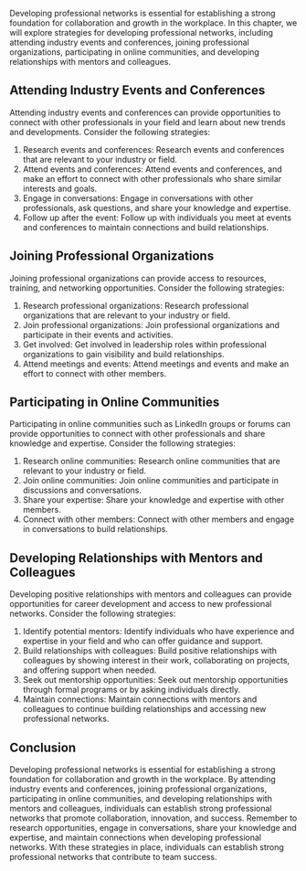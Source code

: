 
Developing professional networks is essential for establishing a strong foundation for collaboration and growth in the workplace. In this chapter, we will explore strategies for developing professional networks, including attending industry events and conferences, joining professional organizations, participating in online communities, and developing relationships with mentors and colleagues.

Attending Industry Events and Conferences
-----------------------------------------

Attending industry events and conferences can provide opportunities to connect with other professionals in your field and learn about new trends and developments. Consider the following strategies:

1. Research events and conferences: Research events and conferences that are relevant to your industry or field.
2. Attend events and conferences: Attend events and conferences, and make an effort to connect with other professionals who share similar interests and goals.
3. Engage in conversations: Engage in conversations with other professionals, ask questions, and share your knowledge and expertise.
4. Follow up after the event: Follow up with individuals you meet at events and conferences to maintain connections and build relationships.

Joining Professional Organizations
----------------------------------

Joining professional organizations can provide access to resources, training, and networking opportunities. Consider the following strategies:

1. Research professional organizations: Research professional organizations that are relevant to your industry or field.
2. Join professional organizations: Join professional organizations and participate in their events and activities.
3. Get involved: Get involved in leadership roles within professional organizations to gain visibility and build relationships.
4. Attend meetings and events: Attend meetings and events and make an effort to connect with other members.

Participating in Online Communities
-----------------------------------

Participating in online communities such as LinkedIn groups or forums can provide opportunities to connect with other professionals and share knowledge and expertise. Consider the following strategies:

1. Research online communities: Research online communities that are relevant to your industry or field.
2. Join online communities: Join online communities and participate in discussions and conversations.
3. Share your expertise: Share your knowledge and expertise with other members.
4. Connect with other members: Connect with other members and engage in conversations to build relationships.

Developing Relationships with Mentors and Colleagues
----------------------------------------------------

Developing positive relationships with mentors and colleagues can provide opportunities for career development and access to new professional networks. Consider the following strategies:

1. Identify potential mentors: Identify individuals who have experience and expertise in your field and who can offer guidance and support.
2. Build relationships with colleagues: Build positive relationships with colleagues by showing interest in their work, collaborating on projects, and offering support when needed.
3. Seek out mentorship opportunities: Seek out mentorship opportunities through formal programs or by asking individuals directly.
4. Maintain connections: Maintain connections with mentors and colleagues to continue building relationships and accessing new professional networks.

Conclusion
----------

Developing professional networks is essential for establishing a strong foundation for collaboration and growth in the workplace. By attending industry events and conferences, joining professional organizations, participating in online communities, and developing relationships with mentors and colleagues, individuals can establish strong professional networks that promote collaboration, innovation, and success. Remember to research opportunities, engage in conversations, share your knowledge and expertise, and maintain connections when developing professional networks. With these strategies in place, individuals can establish strong professional networks that contribute to team success.
